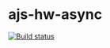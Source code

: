 # ajs-hw-async

[![Build status](https://ci.appveyor.com/api/projects/status/w3t1sm6alchdj1kq?svg=true)](https://ci.appveyor.com/project/Kirinochka/ajs-hw-async)
